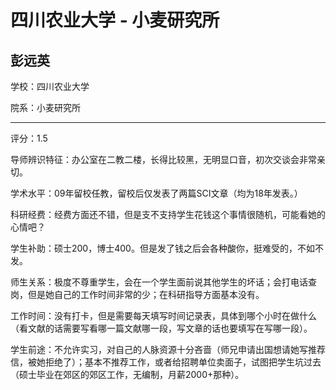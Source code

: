 # 四川农业大学 - 小麦研究所

## 彭远英

学校：四川农业大学

院系：小麦研究所

* * *

评分：1.5

导师辨识特征：办公室在二教二楼，长得比较黑，无明显口音，初次交谈会非常亲切。

学术水平：09年留校任教，留校后仅发表了两篇SCI文章（均为18年发表。）

科研经费：经费方面还不错，但是支不支持学生花钱这个事情很随机，可能看她的心情吧？

学生补助：硕士200，博士400。但是发了钱之后会各种酸你，挺难受的，不如不发。

师生关系：极度不尊重学生，会在一个学生面前说其他学生的坏话；会打电话查岗，但是她自己的工作时间非常的少；在科研指导方面基本没有。

工作时间：没有打卡，但是需要每天填写时间记录表，具体到哪个小时在做什么（看文献的话需要写看哪一篇文献哪一段，写文章的话也要填写在写哪一段）。

学生前途：不允许实习，对自己的人脉资源十分吝啬（师兄申请出国想请她写推荐信，被她拒绝了）；基本不推荐工作，或者给招聘单位卖面子，试图把学生坑过去（硕士毕业在郊区的郊区工作，无编制，月薪2000+那种）。